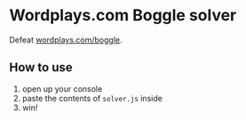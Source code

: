 Wordplays.com Boggle solver
===========================

Defeat [wordplays.com/boggle](http://www.wordplays.com/boggle).

How to use
----------

1. open up your console
1. paste the contents of `solver.js` inside
1. win!
